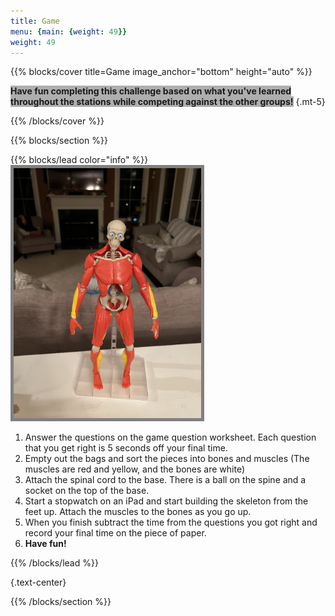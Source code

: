 ```yaml
---
title: Game
menu: {main: {weight: 49}}
weight: 49
---
```

{{% blocks/cover title=Game image_anchor="bottom" height="auto" %}}

<span style="font-weight: bold; background: #00000050">Have fun completing this challenge based on what you've learned throughout the stations while competing against the other groups!</span>
{.mt-5}

{{% /blocks/cover %}}




{{% blocks/section %}}

<!-- # This is another section -->

{{% blocks/lead color="info" %}}
<span><img style="border: 5px solid grey" src="game-image.jpg" width="300">
1. Answer the questions on the game question worksheet. Each question that you get right is 5 seconds off your final time.
2. Empty out the bags and sort the pieces into bones and muscles (The muscles are red and yellow, and the bones are white)
3. Attach the spinal cord to the base. There is a ball on the spine and a socket on the top of the base.
4. Start a stopwatch on an iPad and start building the skeleton from the feet up. Attach the muscles to the bones as you go up.
5. When you finish subtract the time from the questions you got right and record your final time on the piece of paper.
6. **Have fun!**
</span>
{{% /blocks/lead %}}





{.text-center}

{{% /blocks/section %}}
